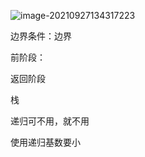 ![image-20210927134317223](C:\Users\18352\AppData\Roaming\Typora\typora-user-images\image-20210927134317223.png)

边界条件：边界

前阶段：

返回阶段

栈

递归可不用，就不用

使用递归基数要小



